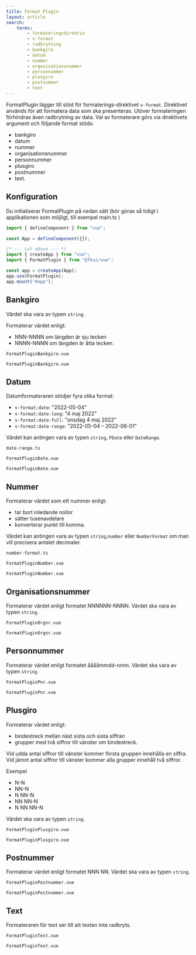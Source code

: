 ```yaml
---
title: Format Plugin
layout: article
search:
    terms:
        - formateringsdirektiv
        - v-format
        - radbrytning
        - bankgiro
        - datum
        - nummer
        - organisationsnummer
        - personnummer
        - plusgiro
        - postnummer
        - text
---
```


FormatPlugin lägger till stöd för formaterings-direktivet `v-format`.
Direktivet används för att formatera data som ska presenteras.
Utöver formateringen förhindras även radbrytning av data.
Val av formaterare görs via direktivets argument och följande format stöds:

- bankgiro
- datum
- nummer
- organisationsnummer
- personnummer
- plusgiro
- postnummer
- text.

## Konfiguration

Du initialiserar FormatPlugin på nedan sätt (bör göras så tidigt i applikationen som möjligt, till exempel main.ts )

```ts
import { defineComponent } from "vue";

const App = defineComponent({});

/* --- cut above --- */
import { createApp } from "vue";
import { FormatPlugin } from "@fkui/vue";

const app = createApp(App);
app.use(FormatPlugin);
app.mount("#app");
```

## Bankgiro

Värdet ska vara av typen `string`.

Formaterar värdet enligt:

- NNN-NNNN om längden är sju tecken
- NNNN-NNNN om längden är åtta tecken.

```import static
FormatPluginBankgiro.vue
```

```import nomarkup
FormatPluginBankgiro.vue
```

## Datum

Datumformateraren stödjer fyra olika format:

- `v-format:date`: "2022-05-04"
- `v-format:date-long`: "4 maj 2022"
- `v-format:date-full`: "onsdag 4 maj 2022"
- `v-format:date-range`: "2022-05-04 – 2022-08-01"

Värdet kan antingen vara av typen `string`, `FDate` eller `DateRange`.

```import
date-range.ts
```

```import static
FormatPluginDate.vue
```

```import nomarkup
FormatPluginDate.vue
```

## Nummer

Formaterar värdet som ett nummer enligt:

- tar bort inledande nollor
- sätter tusenavdelare
- konverterar punkt till komma.

Värdet kan antingen vara av typen `string`,`number` eller `NumberFormat` om man vill precisera antalet decimaler.

```import
number-format.ts
```

```import static
FormatPluginNumber.vue
```

```import nomarkup
FormatPluginNumber.vue
```

## Organisationsnummer

Formaterar värdet enligt formatet NNNNNN-NNNN.
Värdet ska vara av typen `string`.

```import static
FormatPluginOrgnr.vue
```

```import nomarkup
FormatPluginOrgnr.vue
```

## Personnummer

Formaterar värdet enligt formatet ååååmmdd-nnnn.
Värdet ska vara av typen `string`.

```import static
FormatPluginPnr.vue
```

```import nomarkup
FormatPluginPnr.vue
```

## Plusgiro

Formaterar värdet enligt:

- bindestreck mellan näst sista och sista siffran
- grupper med två siffror till vänster om bindestreck.

Vid udda antal siffror till vänster kommer första gruppen innehålla en siffra.
Vid jämnt antal siffror till vänster kommer alla grupper innehåll två siffror.

Exempel

- N-N
- NN-N
- N NN-N
- NN NN-N
- N NN NN-N

Värdet ska vara av typen `string`.

```import static
FormatPluginPlusgiro.vue
```

```import nomarkup
FormatPluginPlusgiro.vue
```

## Postnummer

Formaterar värdet enligt formatet NNN NN.
Värdet ska vara av typen `string`.

```import static
FormatPluginPostnummer.vue
```

```import nomarkup
FormatPluginPostnummer.vue
```

## Text

Formateraren för text ser till att texten inte radbryts.

```import static
FormatPluginText.vue
```

```import nomarkup
FormatPluginText.vue
```
